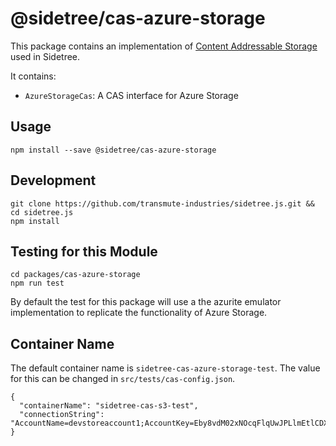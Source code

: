 # @sidetree/cas-azure-storage

This package contains an implementation of [Content Addressable Storage](https://en.wikipedia.org/wiki/Content-addressable_storage) used in Sidetree.

It contains:

- `AzureStorageCas`: A CAS interface for Azure Storage


## Usage

```
npm install --save @sidetree/cas-azure-storage
```

## Development

```
git clone https://github.com/transmute-industries/sidetree.js.git && cd sidetree.js
npm install
```

## Testing for this Module

```
cd packages/cas-azure-storage
npm run test
```

By default the test for this package will use a the azurite emulator
implementation to replicate the functionality of Azure Storage.

## Container Name

The default container name is `sidetree-cas-azure-storage-test`. The value for this can be changed
in `src/tests/cas-config.json`.

```
{
  "containerName": "sidetree-cas-s3-test",
  "connectionString": "AccountName=devstoreaccount1;AccountKey=Eby8vdM02xNOcqFlqUwJPLlmEtlCDXJ1OUzFT50uSRZ6IFsuFq2UVErCz4I6tq/K1SZFPTOtr/KBHBeksoGMGw==;DefaultEndpointsProtocol=http;BlobEndpoint=http://127.0.0.1:10000/devstoreaccount1;",
}
```
